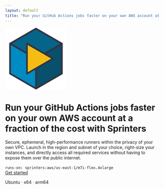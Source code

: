 ```yaml
---
layout: default
title: "Run your GitHub Actions jobs faster on your own AWS account at a fraction of the cost"
---
```


<div class="container-xxl">
    <div class="col-md-8 mx-auto text-center">
        <img src="/assets/logo/sprinters.svg" width="200" height="200" alt="Sprinters" class="d-none d-sm-block mx-auto mt-5 mb-3">
        <h1 class="mb-3 fw-semibold fs-0">Run your GitHub Actions jobs faster on your own AWS account at a fraction of the cost with Sprinters</h1>
        <p class="lead mb-4">
            Secure, ephemeral, high-performance runners within the privacy of your own VPC.
            Launch in the region and subnet of your choice, right-size your instances, 
            and directly access all required services without having to expose them over the public internet.
        </p>
        <div class="d-flex flex-column align-items-md-stretch justify-content-md-center gap-3 mb-4">
            <div class="d-inline-block v-align-middle fs-5">
                <code class="text-info"><span class="text-warning">runs-on:</span> sprinters:aws/us-east-1/m7i-flex.4xlarge</code>
            </div>
            <a href="https://console.sprinters.sh" class="btn btn-lg btn-primary d-flex align-items-center justify-content-center fw-semibold">Get started</a>
        </div>
        <p class="text-secondary mb-0">
            <i class="bi-ubuntu"></i> Ubuntu <span class="px-1">&middot;</span> <i class="bi-cpu"></i> x64 <span class="px-1">&middot;</span> <i class="bi-cpu"></i> arm64
        </p>
    </div>
</div>

